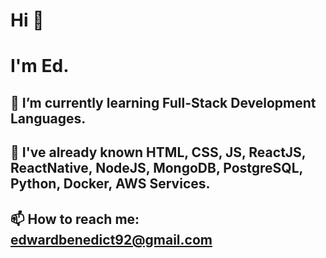 # Hi 👋
# I'm Ed.
## 🌱 I’m currently learning Full-Stack Development Languages.
## 💬 I've already known HTML, CSS, JS, ReactJS, ReactNative, NodeJS, MongoDB, PostgreSQL, Python, Docker, AWS Services. 
## 📫 How to reach me: edwardbenedict92@gmail.com

<!--
**edwardBenedict/edwardbenedict** is a ✨ _special_ ✨ repository because its `README.md` (this file) appears on your GitHub profile.

Here are some ideas to get you started:

- 🔭 I’m currently working on ...
- 🌱 I’m currently learning ...
- 👯 I’m looking to collaborate on ...
- 🤔 I’m looking for help with ...
- 💬 Ask me about ...
- 📫 How to reach me: ...
- 😄 Pronouns: ...
- ⚡ Fun fact: ...
-->
